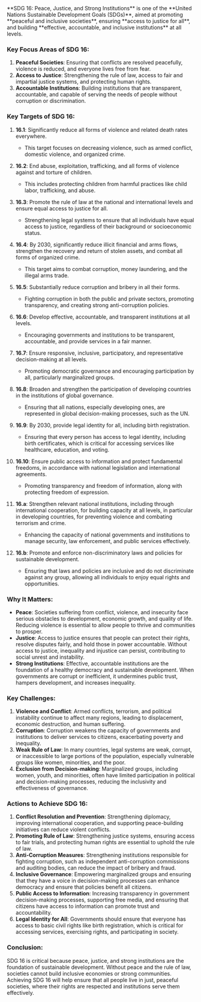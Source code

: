 
<html>
<head>
<title>SDG 16</title>
</head>
<body>
**SDG 16: Peace, Justice, and Strong Institutions** is one of the **United Nations Sustainable Development Goals (SDGs)**, aimed at promoting **peaceful and inclusive societies**, ensuring **access to justice for all**, and building **effective, accountable, and inclusive institutions** at all levels.

### **Key Focus Areas of SDG 16:**

1. **Peaceful Societies**: Ensuring that conflicts are resolved peacefully, violence is reduced, and everyone lives free from fear.
2. **Access to Justice**: Strengthening the rule of law, access to fair and impartial justice systems, and protecting human rights.
3. **Accountable Institutions**: Building institutions that are transparent, accountable, and capable of serving the needs of people without corruption or discrimination.

### **Key Targets of SDG 16:**

1. **16.1**: Significantly reduce all forms of violence and related death rates everywhere.
   - This target focuses on decreasing violence, such as armed conflict, domestic violence, and organized crime.

2. **16.2**: End abuse, exploitation, trafficking, and all forms of violence against and torture of children.
   - This includes protecting children from harmful practices like child labor, trafficking, and abuse.

3. **16.3**: Promote the rule of law at the national and international levels and ensure equal access to justice for all.
   - Strengthening legal systems to ensure that all individuals have equal access to justice, regardless of their background or socioeconomic status.

4. **16.4**: By 2030, significantly reduce illicit financial and arms flows, strengthen the recovery and return of stolen assets, and combat all forms of organized crime.
   - This target aims to combat corruption, money laundering, and the illegal arms trade.

5. **16.5**: Substantially reduce corruption and bribery in all their forms.
   - Fighting corruption in both the public and private sectors, promoting transparency, and creating strong anti-corruption policies.

6. **16.6**: Develop effective, accountable, and transparent institutions at all levels.
   - Encouraging governments and institutions to be transparent, accountable, and provide services in a fair manner.

7. **16.7**: Ensure responsive, inclusive, participatory, and representative decision-making at all levels.
   - Promoting democratic governance and encouraging participation by all, particularly marginalized groups.

8. **16.8**: Broaden and strengthen the participation of developing countries in the institutions of global governance.
   - Ensuring that all nations, especially developing ones, are represented in global decision-making processes, such as the UN.

9. **16.9**: By 2030, provide legal identity for all, including birth registration.
   - Ensuring that every person has access to legal identity, including birth certificates, which is critical for accessing services like healthcare, education, and voting.

10. **16.10**: Ensure public access to information and protect fundamental freedoms, in accordance with national legislation and international agreements.
    - Promoting transparency and freedom of information, along with protecting freedom of expression.

11. **16.a**: Strengthen relevant national institutions, including through international cooperation, for building capacity at all levels, in particular in developing countries, for preventing violence and combating terrorism and crime.
    - Enhancing the capacity of national governments and institutions to manage security, law enforcement, and public services effectively.

12. **16.b**: Promote and enforce non-discriminatory laws and policies for sustainable development.
    - Ensuring that laws and policies are inclusive and do not discriminate against any group, allowing all individuals to enjoy equal rights and opportunities.

### **Why It Matters:**

- **Peace**: Societies suffering from conflict, violence, and insecurity face serious obstacles to development, economic growth, and quality of life. Reducing violence is essential to allow people to thrive and communities to prosper.
- **Justice**: Access to justice ensures that people can protect their rights, resolve disputes fairly, and hold those in power accountable. Without access to justice, inequality and injustice can persist, contributing to social unrest and instability.
- **Strong Institutions**: Effective, accountable institutions are the foundation of a healthy democracy and sustainable development. When governments are corrupt or inefficient, it undermines public trust, hampers development, and increases inequality.

### **Key Challenges:**

1. **Violence and Conflict**: Armed conflicts, terrorism, and political instability continue to affect many regions, leading to displacement, economic destruction, and human suffering.
2. **Corruption**: Corruption weakens the capacity of governments and institutions to deliver services to citizens, exacerbating poverty and inequality.
3. **Weak Rule of Law**: In many countries, legal systems are weak, corrupt, or inaccessible to large portions of the population, especially vulnerable groups like women, minorities, and the poor.
4. **Exclusion from Decision-making**: Marginalized groups, including women, youth, and minorities, often have limited participation in political and decision-making processes, reducing the inclusivity and effectiveness of governance.

### **Actions to Achieve SDG 16:**

1. **Conflict Resolution and Prevention**: Strengthening diplomacy, improving international cooperation, and supporting peace-building initiatives can reduce violent conflicts.
2. **Promoting Rule of Law**: Strengthening justice systems, ensuring access to fair trials, and protecting human rights are essential to uphold the rule of law.
3. **Anti-Corruption Measures**: Strengthening institutions responsible for fighting corruption, such as independent anti-corruption commissions and auditing bodies, can reduce the impact of bribery and fraud.
4. **Inclusive Governance**: Empowering marginalized groups and ensuring that they have a voice in decision-making processes can enhance democracy and ensure that policies benefit all citizens.
5. **Public Access to Information**: Increasing transparency in government decision-making processes, supporting free media, and ensuring that citizens have access to information can promote trust and accountability.
6. **Legal Identity for All**: Governments should ensure that everyone has access to basic civil rights like birth registration, which is critical for accessing services, exercising rights, and participating in society.

### **Conclusion:**
SDG 16 is critical because peace, justice, and strong institutions are the foundation of sustainable development. Without peace and the rule of law, societies cannot build inclusive economies or strong communities. Achieving SDG 16 will help ensure that all people live in just, peaceful societies, where their rights are respected and institutions serve them effectively. 

</body>
</html>
